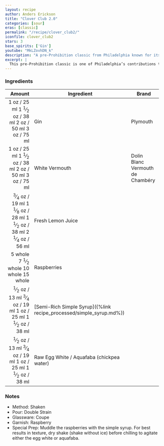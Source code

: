 ```yaml
---
layout: recipe
author: Anders Erickson
title: "Clover Club 2.0"
categories: [sour]
eras: [classic]
permalink: "/recipe/clover_club2/"
iconfile: clover_club2
stars: 3
base_spirits: ['Gin']
youtube: "MkLZovhDN_k"
description: "A pre-Prohibition classic from Philadelphia known for its silky, frothy texture and beautiful pink hue from raspberry syrup."
excerpt: |
  This pre-Prohibition classic is one of Philadelphia’s contributions to the cocktail world. It is a classic cocktail known for its sweet and tart flavor profile and its silky, frothy texture. It's a member of the sour family, but leans more towards sweetness than tartness. The pale pink liquid, delicate white foam head, and raspberry garnish make it visually appealing.
---
```


### Ingredients

|  Amount | Ingredient                                                | Brand                            |
| ------: | --------------------------------------------------------- | -------------------------------- |
|    <span class="onex active">1 oz  / 25 ml</span> <span class="onehalfx">1 <sup>1</sup>&frasl;<sub>2</sub> oz  / 38 ml</span> <span class="twox">2 oz  / 50 ml</span> <span class="threex">3 oz  / 75 ml</span>| Gin                                                       | Plymouth                         |
|    <span class="onex active">1 oz  / 25 ml</span> <span class="onehalfx">1 <sup>1</sup>&frasl;<sub>2</sub> oz  / 38 ml</span> <span class="twox">2 oz  / 50 ml</span> <span class="threex">3 oz  / 75 ml</span>| White Vermouth                                            | Dolin Blanc Vermouth de Chambéry |
| <span class="onex active"> <sup>3</sup>&frasl;<sub>4</sub> oz  / 19 ml</span> <span class="onehalfx">1 <sup>1</sup>&frasl;<sub>8</sub> oz  / 28 ml</span> <span class="twox">1 <sup>1</sup>&frasl;<sub>2</sub> oz  / 38 ml</span> <span class="threex">2 <sup>1</sup>&frasl;<sub>4</sub> oz  / 56 ml</span>| Fresh Lemon Juice                                         |
| <span class="onex active">5 whole </span> <span class="onehalfx">7 <sup>1</sup>&frasl;<sub>2</sub> whole </span> <span class="twox">10 whole </span> <span class="threex">15 whole </span>| Raspberries                                               |
|  <span class="onex active"> <sup>1</sup>&frasl;<sub>2</sub> oz  / 13 ml</span> <span class="onehalfx"> <sup>3</sup>&frasl;<sub>4</sub> oz  / 19 ml</span> <span class="twox">1 oz  / 25 ml</span> <span class="threex">1 <sup>1</sup>&frasl;<sub>2</sub> oz  / 38 ml</span>| [Semi-Rich Simple Syrup]({%link recipe_processed/simple_syrup.md%}) |
|  <span class="onex active"> <sup>1</sup>&frasl;<sub>2</sub> oz  / 13 ml</span> <span class="onehalfx"> <sup>3</sup>&frasl;<sub>4</sub> oz  / 19 ml</span> <span class="twox">1 oz  / 25 ml</span> <span class="threex">1 <sup>1</sup>&frasl;<sub>2</sub> oz  / 38 ml</span>| Raw Egg White / Aquafaba (chickpea water)                 |

### Notes

- Method: Shaken
- Pour: Double Strain
- Glassware: Coupe
- Garnish: Raspberry
- Special Prep: Muddle the raspberries with the simple syrup. For best results in texture, dry shake (shake without ice) before chilling to agitate either the egg white or aquafaba.

    
<script type="application/ld+json">
{
  "@context": "https://schema.org",
  "@type": "Recipe",
  "author": {
    "@type": "Person",
    "name": "{{ page.author }}"
    },
  "image": "{%- for page in page.categories limit: 1 %}{% assign cat = site.data.categories | where: "slug", page | first %}{{ site.url }}{{ site.baseurl}}/assets/images/category_{{cat.slug}}.svg{% endfor -%}",
  "description": "{{ page.excerpt | strip_html | replace: '"', "'" }}",
  "recipeIngredient": [
  " 1 oz Gin",
  " 1 oz White Vermouth ",
  "0.75 oz Fresh Lemon Juice",
  "5 whole Raspberries",
  " 0.5 oz Semi-Rich Simple Syrup",
  " 0.5 oz Raw Egg White / Aquafaba (chickpea water)"
    ],
  "name": "{{ page.title }}",
  "recipeInstructions": [
    {
      "@type": "HowToStep",
      "text": "- Method: Shaken"
    },
    {
      "@type": "HowToStep",
      "text": "- Pour: Double Strain"
    },
    {
      "@type": "HowToStep",
      "text": "- Glassware: Coupe"
    },
    {
      "@type": "HowToStep",
      "text": "- Garnish: Raspberry"
    },
    {
      "@type": "HowToStep",
      "text": "- Special Prep: Muddle the raspberries with the simple syrup. For best results in texture, dry shake (shake without ice) before chilling to agitate either the egg white or aquafaba."
    }
    ],
  "recipeYield": "1 cocktail",
  "recipeCategory": "cocktail",
  {% if page.stars and site.data.ratings[page.iconfile].ratings -%}"aggregateRating": {
   "@type": "AggregateRating",
   "ratingValue": "{%- include stars_metadata.html %}",
   "bestRating": "5",
   "reviewCount": "2"},{%- endif %}
  "recipeCuisine": "global",
  "prepTime": "PT20M",
  "cookTime": "PT15S",
  "keywords": "{{ page.title }}, cocktail, {{ page.eras }}, {% include category_metadata.html %}, {% include spirits_metadata.html %}"
}
</script>

    